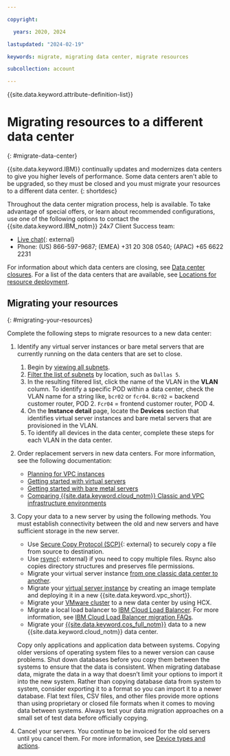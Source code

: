 ```yaml
---

copyright:

  years: 2020, 2024

lastupdated: "2024-02-19"

keywords: migrate, migrating data center, migrate resources

subcollection: account

---
```


{{site.data.keyword.attribute-definition-list}}

# Migrating resources to a different data center
{: #migrate-data-center}

{{site.data.keyword.IBM}} continually updates and modernizes data centers to give you higher levels of performance. Some data centers aren't able to be upgraded, so they must be closed and you must migrate your resources to a different data center.
{: shortdesc}

Throughout the data center migration process, help is available. To take advantage of special offers, or learn about recommended configurations, use one of the following options to contact the {{site.data.keyword.IBM_notm}} 24x7 Client Success team:
* [Live chat](https://www.ibm.com/cloud/data-centers?focusArea=WCP%20-%20Pooled%20CSM&contactmodule){: external}
* Phone: (US) 866-597-9687; (EMEA) +31 20 308 0540; (APAC) +65 6622 2231

For information about which data centers are closing, see [Data center closures](/docs/get-support?topic=get-support-dc-closure). For a list of the data centers that are available, see [Locations for resource deployment](/docs/overview?topic=overview-locations).

## Migrating your resources
{: #migrating-your-resources}

Complete the following steps to migrate resources to a new data center:

1. Identify any virtual server instances or bare metal servers that are currently running on the data centers that are set to close.
   1. Begin by [viewing all subnets](/docs/subnets?topic=subnets-view-all-subnets).
   1. [Filter the list of subnets](/docs/subnets?topic=subnets-view-all-subnets#filter-details) by location, such as `Dallas 5`.
   1. In the resulting filtered list, click the name of the VLAN in the **VLAN** column. To identify a specific POD within a data center, check the VLAN name for a string like, `bcr02` or `fcr04`. `Bcr02` = backend customer router, POD 2. `Fcr04` = frontend customer router, POD 4.
   1. On the **Instance detail** page, locate the **Devices** section that identifies virtual server instances and bare metal servers that are provisioned in the VLAN.
   1. To identify all devices in the data center, complete these steps for each VLAN in the data center.
1. Order replacement servers in new data centers. For more information, see the following documentation:
   * [Planning for VPC instances](/docs/vpc?topic=vpc-vsi_best_practices)
   * [Getting started with virtual servers](/docs/virtual-servers?topic=virtual-servers-getting-started-tutorial)
   * [Getting started with bare metal servers](/docs/bare-metal?topic=bare-metal-getting-started)
   * [Comparing {{site.data.keyword.cloud_notm}} Classic and VPC infrastructure environments](/docs/cloud-infrastructure?topic=cloud-infrastructure-compare-infrastructure)
1. Copy your data to a new server by using the following methods. You must establish connectivity between the old and new servers and have sufficient storage in the new server.
   * Use [Secure Copy Protocol (SCP)](https://www.ibm.com/docs/en/flashsystem-v7000u/1.5.2?topic=system-using-scp){: external} to securely copy a file from source to destination.
   * Use [rsync](https://download.samba.org/pub/rsync/rsync.html){: external} if you need to copy multiple files. Rsync also copies directory structures and preserves file permissions.
   * Migrate your virtual server instance [from one classic data center to another](/docs/virtual-servers?account=virtual-servers-migrating-vsi-new-datacenter).
   * Migrate your [virtual server instance](/docs/vpc?topic=vpc-migrate-vsi-to-vpc) by creating an image template and deploying it in a new {{site.data.keyword.vpc_short}}.
   * Migrate your [VMware cluster](/docs/vmwaresolutions?topic=vmwaresolutions-hcxclient-migrations) to a new data center by using HCX.
   * Migrate a local load balancer to [IBM Cloud Load Balancer](/docs/loadbalancer-service?topic=loadbalancer-service-getting-started). For more information, see [IBM Cloud Load Balancer migration FAQs](/docs/loadbalancer-service?topic=loadbalancer-service-faqs-for-ibm-cloud-load-balancer).
   * Migrate your [{{site.data.keyword.cos_full_notm}}](/docs/cloud-object-storage?topic=cloud-object-storage-migrate-data-center#migrating-your-resources) data to a new {{site.data.keyword.cloud_notm}} data center.

   Copy only applications and application data between systems. Copying older versions of operating system files to a newer version can cause problems. Shut down databases before you copy them between the systems to ensure that the data is consistent. When migrating database data, migrate the data in a way that doesn’t limit your options to import it into the new system. Rather than copying database data from system to system, consider exporting it to a format so you can import it to a newer database. Flat text files, CSV files, and other files provide more options than using proprietary or closed file formats when it comes to moving data between systems. Always test your data migration approaches on a small set of test data before officially copying.
1. Cancel your servers. You continue to be invoiced for the old servers until you cancel them. For more information, see [Device types and actions](/docs/virtual-servers?topic=virtual-servers-managing-virtual-servers#device-types-and-actions).

